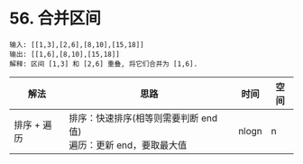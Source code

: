 # 56. 合并区间

```
输入: [[1,3],[2,6],[8,10],[15,18]]
输出: [[1,6],[8,10],[15,18]]
解释: 区间 [1,3] 和 [2,6] 重叠, 将它们合并为 [1,6].
```

| 解法        | 思路                                                         | 时间  | 空间 |
| ----------- | ------------------------------------------------------------ | ----- | ---- |
| 排序 + 遍历 | 排序：快速排序(相等则需要判断 end 值)<br />遍历：更新 end，要取最大值 | nlogn | n    |





